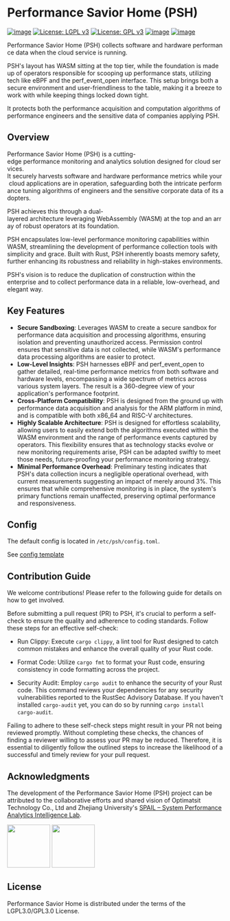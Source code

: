 # Performance Savior Home (PSH)

[![image](https://img.shields.io/github/v/release/OptimatistOpenSource/psh?include_prereleases&color=blue)](https://github.com/OptimatistOpenSource/psh/releases)
[![License: LGPL v3](https://img.shields.io/badge/License-LGPL%20v3-blue.svg)](http://www.gnu.org/licenses/lgpl-3.0)
[![License: GPL v3](https://img.shields.io/badge/License-GPLv3-blue.svg)](http://www.gnu.org/licenses/gpl-3.0)
[![image](https://img.shields.io/github/stars/OptimatistOpenSource/psh)](https://github.com/OptimatistOpenSource/psh/stargazers)
[![image](https://img.shields.io/github/issues/OptimatistOpenSource/psh)](https://github.com/OptimatistOpenSource/psh/issues)

Performance Savior Home (PSH) collects software and hardware performance data when the cloud service is running.

PSH's layout has WASM sitting at the top tier, while the foundation is made up
of operators responsible for scooping up performance stats, utilizing tech like
eBPF and the perf_event_open interface. This setup brings both a secure
environment and user-friendliness to the table, making it a breeze to work with
while keeping things locked down tight.

It protects both the performance acquisition and computation algorithms of performance engineers and the sensitive data of companies applying PSH.

## Overview

Performance Savior Home (PSH) is a cutting-edge performance monitoring and analytics solution designed for cloud services.
It securely harvests software and hardware performance metrics while your cloud applications are in operation, safeguarding both the intricate performance tuning algorithms of engineers and the sensitive corporate data of its adopters.

PSH achieves this through a dual-layered architecture leveraging WebAssembly (WASM) at the top and an array of robust operators at its foundation.

PSH encapsulates low-level performance monitoring capabilities within WASM,
streamlining the development of performance collection tools with simplicity and
grace. Built with Rust, PSH inherently boasts memory safety, further enhancing
its robustness and reliability in high-stakes environments.

PSH's vision is to reduce the duplication of construction within the enterprise
and to collect performance data in a reliable, low-overhead, and elegant way.

## Key Features

- **Secure Sandboxing**: Leverages WASM to create a secure sandbox for
  performance data acquisition and processing algorithms, ensuring isolation and
  preventing unauthorized access. Permission control ensures that sensitive data
  is not collected, while WASM's performance data processing algorithms are
  easier to protect.
- **Low-Level Insights**: PSH harnesses eBPF and perf_event_open to gather
  detailed, real-time performance metrics from both software and hardware
  levels, encompassing a wide spectrum of metrics across various system layers.
  The result is a 360-degree view of your application's performance footprint.
- **Cross-Platform Compatibility**: PSH is designed from the ground up with
  performance data acquisition and analysis for the ARM platform in mind, and is
  compatible with both x86_64 and RISC-V architectures.
- **Highly Scalable Architecture**: PSH is designed for effortless scalability,
  allowing users to easily extend both the algorithms executed within the WASM
  environment and the range of performance events captured by operators. This
  flexibility ensures that as technology stacks evolve or new monitoring
  requirements arise, PSH can be adapted swiftly to meet those needs,
  future-proofing your performance monitoring strategy.
- **Minimal Performance Overhead**: Preliminary testing indicates that PSH's
  data collection incurs a negligible operational overhead, with current
  measurements suggesting an impact of merely around 3%. This ensures that while
  comprehensive monitoring is in place, the system's primary functions remain
  unaffected, preserving optimal performance and responsiveness.

## Config

The default config is located in `/etc/psh/config.toml`.

See [config template](./doc/config.toml)

## Contribution Guide

We welcome contributions! Please refer to the following guide for details on how
to get involved.

Before submitting a pull request (PR) to PSH, it's crucial to perform a
self-check to ensure the quality and adherence to coding standards. Follow these
steps for an effective self-check:

- Run Clippy: Execute `cargo clippy`, a lint tool for Rust designed to catch
  common mistakes and enhance the overall quality of your Rust code.

- Format Code: Utilize `cargo fmt` to format your Rust code, ensuring
  consistency in code formatting across the project.

- Security Audit: Employ `cargo audit` to enhance the security of your Rust
  code. This command reviews your dependencies for any security vulnerabilities
  reported to the RustSec Advisory Database. If you haven't installed
  `cargo-audit` yet, you can do so by running `cargo install cargo-audit`.

Failing to adhere to these self-check steps might result in your PR not being
reviewed promptly. Without completing these checks, the chances of finding a
reviewer willing to assess your PR may be reduced. Therefore, it is essential to
diligently follow the outlined steps to increase the likelihood of a successful
and timely review for your pull request.

## Acknowledgments

The development of the Performance Savior Home (PSH) project can be attributed
to the collaborative efforts and shared vision of Optimatsit Technology Co., Ltd
and Zhejiang University's
[SPAIL – System Performance Analytics Intelligence Lab](https://github.com/ZJU-SPAIL).

<p float="left">
  <img src="https://alidocs.oss-cn-zhangjiakou.aliyuncs.com/res/AJdl643eJ4d9qke1/img/15b0f764-17be-42ff-bd26-3b647e89679a.png" width="100" />
  <img src="https://avatars.githubusercontent.com/u/165106263" width="100" />
</p>

## License

Performance Savior Home is distributed under the terms of the LGPL3.0/GPL3.0
License.
